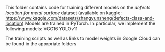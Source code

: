 This folder contains code for training different models on the *defects location for metal surface* dataset (available on kaggle: https://www.kaggle.com/datasets/zhangyunsheng/defects-class-and-location)
Models are trained in PyTorch. In particular, we implement the following models: 
VGG16
YOLOv11

The training scripts as well as links to model weights in Google Cloud can be found in the apprpriate folders
